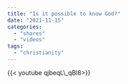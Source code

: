 ```yaml
---
title: "Is it possible to know God?"
date: "2021-11-15"
categories:
  - "shares"
  - "videos"
tags:
  - "christianity"
---
```


<div style="width: 70vw;">{{< youtube qjbeqL\_qBl8>}}</div>
